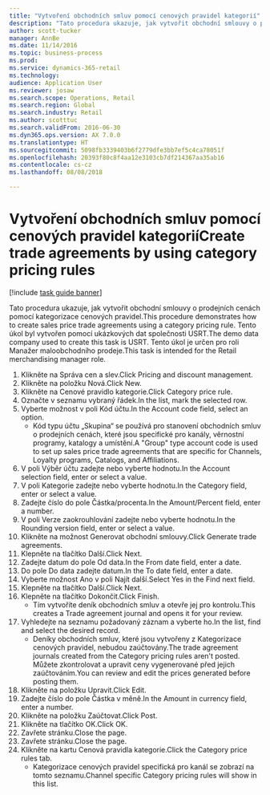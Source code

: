```yaml
--- 
title: "Vytvoření obchodních smluv pomocí cenových pravidel kategorií"
description: "Tato procedura ukazuje, jak vytvořit obchodní smlouvy o prodejních cenách pomocí kategorizace cenových pravidel."
author: scott-tucker
manager: AnnBe
ms.date: 11/14/2016
ms.topic: business-process
ms.prod: 
ms.service: dynamics-365-retail
ms.technology: 
audience: Application User
ms.reviewer: josaw
ms.search.scope: Operations, Retail
ms.search.region: Global
ms.search.industry: Retail
ms.author: scotttuc
ms.search.validFrom: 2016-06-30
ms.dyn365.ops.version: AX 7.0.0
ms.translationtype: HT
ms.sourcegitcommit: 5098fb3339403b6f2779dfe3bb7ef5c4ca78051f
ms.openlocfilehash: 20393f80c8f4aa12e3103cb7df214367aa35ab16
ms.contentlocale: cs-cz
ms.lasthandoff: 08/08/2018

---
```

# <a name="create-trade-agreements-by-using-category-pricing-rules"></a><span data-ttu-id="15541-103">Vytvoření obchodních smluv pomocí cenových pravidel kategorií</span><span class="sxs-lookup"><span data-stu-id="15541-103">Create trade agreements by using category pricing rules</span></span>

[!include [task guide banner](../includes/task-guide-banner.md)]

<span data-ttu-id="15541-104">Tato procedura ukazuje, jak vytvořit obchodní smlouvy o prodejních cenách pomocí kategorizace cenových pravidel.</span><span class="sxs-lookup"><span data-stu-id="15541-104">This procedure demonstrates how to create sales price trade agreements using a category pricing rule.</span></span> <span data-ttu-id="15541-105">Tento úkol byl vytvořen pomocí ukázkových dat společnosti USRT.</span><span class="sxs-lookup"><span data-stu-id="15541-105">The demo data company used to create this task is USRT.</span></span> <span data-ttu-id="15541-106">Tento úkol je určen pro roli Manažer maloobchodního prodeje.</span><span class="sxs-lookup"><span data-stu-id="15541-106">This task is intended for the Retail merchandising manager role.</span></span>

1. <span data-ttu-id="15541-107">Klikněte na Správa cen a slev.</span><span class="sxs-lookup"><span data-stu-id="15541-107">Click Pricing and discount management.</span></span>
2. <span data-ttu-id="15541-108">Klikněte na položku Nová.</span><span class="sxs-lookup"><span data-stu-id="15541-108">Click New.</span></span>
3. <span data-ttu-id="15541-109">Klikněte na Cenové pravidlo kategorie.</span><span class="sxs-lookup"><span data-stu-id="15541-109">Click Category price rule.</span></span>
4. <span data-ttu-id="15541-110">Označte v seznamu vybraný řádek.</span><span class="sxs-lookup"><span data-stu-id="15541-110">In the list, mark the selected row.</span></span>
5. <span data-ttu-id="15541-111">Vyberte možnost v poli Kód účtu.</span><span class="sxs-lookup"><span data-stu-id="15541-111">In the Account code field, select an option.</span></span>
    * <span data-ttu-id="15541-112">Kód typu účtu „Skupina“ se používá pro stanovení obchodních smluv o prodejních cenách, které jsou specifické pro kanály, věrnostní programy, katalogy a umístění.</span><span class="sxs-lookup"><span data-stu-id="15541-112">A "Group" type account code is used to set up sales price trade agreements that are specific for Channels, Loyalty programs, Catalogs, and Affiliations.</span></span>  
6. <span data-ttu-id="15541-113">V poli Výběr účtu zadejte nebo vyberte hodnotu.</span><span class="sxs-lookup"><span data-stu-id="15541-113">In the Account selection field, enter or select a value.</span></span>
7. <span data-ttu-id="15541-114">V poli Kategorie zadejte nebo vyberte hodnotu.</span><span class="sxs-lookup"><span data-stu-id="15541-114">In the Category field, enter or select a value.</span></span>
8. <span data-ttu-id="15541-115">Zadejte číslo do pole Částka/procenta.</span><span class="sxs-lookup"><span data-stu-id="15541-115">In the Amount/Percent field, enter a number.</span></span>
9. <span data-ttu-id="15541-116">V poli Verze zaokrouhlování zadejte nebo vyberte hodnotu.</span><span class="sxs-lookup"><span data-stu-id="15541-116">In the Rounding version field, enter or select a value.</span></span>
10. <span data-ttu-id="15541-117">Klikněte na možnost Generovat obchodní smlouvy.</span><span class="sxs-lookup"><span data-stu-id="15541-117">Click Generate trade agreements.</span></span>
11. <span data-ttu-id="15541-118">Klepněte na tlačítko Další.</span><span class="sxs-lookup"><span data-stu-id="15541-118">Click Next.</span></span>
12. <span data-ttu-id="15541-119">Zadejte datum do pole Od data.</span><span class="sxs-lookup"><span data-stu-id="15541-119">In the From date field, enter a date.</span></span>
13. <span data-ttu-id="15541-120">Do pole Do data zadejte datum.</span><span class="sxs-lookup"><span data-stu-id="15541-120">In the To date field, enter a date.</span></span>
14. <span data-ttu-id="15541-121">Vyberte možnost Ano v poli Najít další.</span><span class="sxs-lookup"><span data-stu-id="15541-121">Select Yes in the Find next field.</span></span>
15. <span data-ttu-id="15541-122">Klepněte na tlačítko Další.</span><span class="sxs-lookup"><span data-stu-id="15541-122">Click Next.</span></span>
16. <span data-ttu-id="15541-123">Klepněte na tlačítko Dokončit.</span><span class="sxs-lookup"><span data-stu-id="15541-123">Click Finish.</span></span>
    * <span data-ttu-id="15541-124">Tím vytvoříte deník obchodních smluv a otevře jej pro kontrolu.</span><span class="sxs-lookup"><span data-stu-id="15541-124">This creates a Trade agreement journal and opens it for your review.</span></span>  
17. <span data-ttu-id="15541-125">Vyhledejte na seznamu požadovaný záznam a vyberte ho.</span><span class="sxs-lookup"><span data-stu-id="15541-125">In the list, find and select the desired record.</span></span>
    * <span data-ttu-id="15541-126">Deníky obchodních smluv, které jsou vytvořeny z Kategorizace cenových pravidel, nebudou zaúčtovány.</span><span class="sxs-lookup"><span data-stu-id="15541-126">The trade agreement journals created from the Category pricing rules aren't posted.</span></span> <span data-ttu-id="15541-127">Můžete zkontrolovat a upravit ceny vygenerované před jejich zaúčtováním.</span><span class="sxs-lookup"><span data-stu-id="15541-127">You can  review and edit the prices generated before posting them.</span></span>  
18. <span data-ttu-id="15541-128">Klikněte na položku Upravit.</span><span class="sxs-lookup"><span data-stu-id="15541-128">Click Edit.</span></span>
19. <span data-ttu-id="15541-129">Zadejte číslo do pole Částka v měně.</span><span class="sxs-lookup"><span data-stu-id="15541-129">In the Amount in currency field, enter a number.</span></span>
20. <span data-ttu-id="15541-130">Klikněte na položku Zaúčtovat.</span><span class="sxs-lookup"><span data-stu-id="15541-130">Click Post.</span></span>
21. <span data-ttu-id="15541-131">Klikněte na tlačítko OK.</span><span class="sxs-lookup"><span data-stu-id="15541-131">Click OK.</span></span>
22. <span data-ttu-id="15541-132">Zavřete stránku.</span><span class="sxs-lookup"><span data-stu-id="15541-132">Close the page.</span></span>
23. <span data-ttu-id="15541-133">Zavřete stránku.</span><span class="sxs-lookup"><span data-stu-id="15541-133">Close the page.</span></span>
24. <span data-ttu-id="15541-134">Klikněte na kartu Cenová pravidla kategorie.</span><span class="sxs-lookup"><span data-stu-id="15541-134">Click the Category price rules tab.</span></span>
    * <span data-ttu-id="15541-135">Kategorizace cenových pravidel specifická pro kanál se zobrazí na tomto seznamu.</span><span class="sxs-lookup"><span data-stu-id="15541-135">Channel specific Category pricing rules will show in this list.</span></span>  


